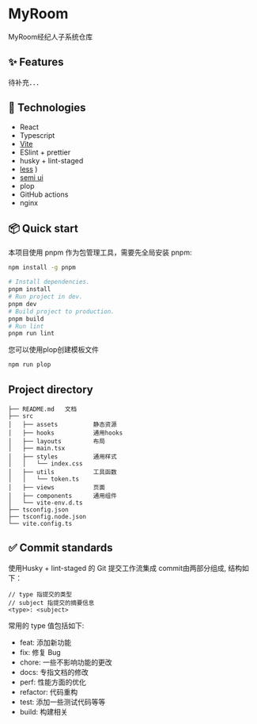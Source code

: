 # MyRoom
MyRoom经纪人子系统仓库

## ✨ Features
待补充．．．
## :rocket: Technologies
- React
- Typescript
- [Vite](https://cn.vitejs.dev/)
- ESlint + prettier
- husky + lint-staged
- [less](https://lesscss.org)                                            )
- [semi ui](https://semi.design/zh-CN/start/getting-started)
- plop
- GitHub actions
- nginx
## 📦 Quick start
本项目使用 pnpm 作为包管理工具，需要先全局安装 pnpm:
```bash
npm install -g pnpm
```
```bash
# Install dependencies.
pnpm install
# Run project in dev.
pnpm dev
# Build project to production.
pnpm build
# Run lint
pnpm run lint
```
您可以使用plop创建模板文件
```bash
npm run plop
```
## Project directory
```
├── README.md	文档
├── src
│   ├── assets			静态资源
│   ├── hooks			通用hooks
│   ├── layouts			布局
│   ├── main.tsx
│   ├── styles			通用样式
│   │   └── index.css
│   ├── utils			工具函数
│   │   └── token.ts
│   ├── views			页面
│   ├── components 	    通用组件
│   └── vite-env.d.ts
├── tsconfig.json
├── tsconfig.node.json
└── vite.config.ts
```
## :white_check_mark: Commit standards
使用Husky + lint-staged 的 Git 提交工作流集成
commit由两部分组成, 结构如下：
```
// type 指提交的类型
// subject 指提交的摘要信息
<type>: <subject>
```
常用的 type 值包括如下:
- feat: 添加新功能
- fix: 修复 Bug
- chore: 一些不影响功能的更改
- docs: 专指文档的修改
- perf: 性能方面的优化
- refactor: 代码重构
- test: 添加一些测试代码等等
- build: 构建相关
